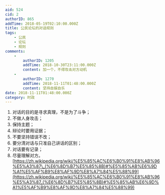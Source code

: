 ```yaml
---
aid: 524
cid: 2
authorID: 865
addTime: 2018-05-19T02:10:00.000Z
title: 公民论坛的对话规则
tags:
    - 公民
    - 论坛
    - 规则
comments:
    -
        authorID: 1205
        addTime: 2018-10-30T23:11:00.000Z
        content: 加一个，不得攻击对方动机
    -
        authorID: 1270
        addTime: 2018-11-11T01:48:00.000Z
        content: 坚持自娱自乐
date: 2018-11-11T01:48:00.000Z
category: 时政
---
```


1.  对话的目的是寻求真理，不是为了斗争；
2.  不做人身攻击；
3.  保持主题；
4.  辩论时要用证据；
5.  不要坚持错误不改；
6.  要分清对话与只准自己讲话的区别；
7.  对话要有记录；
8.  尽量理解对方。 [https://zh.wikipedia.org/wiki/%E5%85%AC%E6%B0%91%E8%AB%96%E5%A3%87\_(%E6%8D%B7%E5%85%8B)#%E5%85%AB%E6%9D%A1%E5%AF%B9%E8%AF%9D%E8%A7%84%E5%88%99](https://zh.wikipedia.org/wiki/%E5%85%AC%E6%B0%91%E8%AB%96%E5%A3%87_(%E6%8D%B7%E5%85%8B)#%E5%85%AB%E6%9D%A1%E5%AF%B9%E8%AF%9D%E8%A7%84%E5%88%99)
